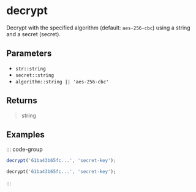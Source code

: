 # decrypt <Lang js />

<NodeRequired en />

Decrypt with the specified algorithm (default: `aes-256-cbc`) using a string and a secret (secret).

## Parameters

- `str::string`
- `secret::string`
- `algorithm::string || 'aes-256-cbc'`

## Returns

> string

## Examples

::: code-group

```javascript [JavaScript]
decrypt('61ba43b65fc...', 'secret-key');
```

```dart [Dart]
decrypt('61ba43b65fc...', 'secret-key');
```

:::
